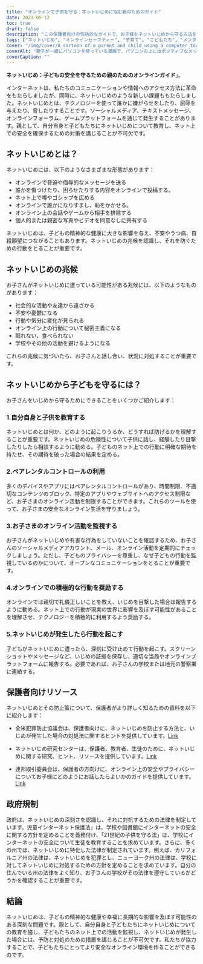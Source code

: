 ```yaml
---
title: "オンラインで子供を守る：ネットいじめに悩む親のためのガイド"
date: 2023-05-12
toc: true
draft: false
description: "この保護者向けの包括的なガイドで、お子様をネットいじめから守る方法を学びましょう。"
tags: ["ネットいじめ", "オンラインセーフティー", "子育て", "こどもたち", "メンタルヘルス", "官制", "インターネット安全方針", "オンラインアクティビティモニタリング", "防止", "ネット虐め", "サイバーセーフティ", "デジタル・パーアレンティング", "ソーシャル・メディア", "デジタルシチズンシップ", "デジタルフットプリント", "いじめ", "法", "技術", "セキュリティ", "教育"]
cover: "/img/cover/A_cartoon_of_a_parent_and_child_using_a_computer_together.png"
coverAlt: "親子が一緒にパソコンを使っている漫画で、パソコンの上にはポジティブなメッセージを示す吹き出しがあります。"
coverCaption: ""
---
```


**ネットいじめ：子どもの安全を守るための親のためのオンラインガイド**」。

インターネットは、私たちのコミュニケーションや情報へのアクセス方法に革命をもたらしましたが、同時に、ネットいじめのような新しい課題ももたらしました。ネットいじめとは、テクノロジーを使って誰かに嫌がらせをしたり、屈辱を与えたり、脅したりすることです。ソーシャルメディア、テキストメッセージ、オンラインフォーラム、ゲームプラットフォームを通じて発生することがあります。親として、自分自身と子どもたちにネットいじめについて教育し、ネット上での安全を確保するための対策を講じることが不可欠です。

## ネットいじめとは？

ネットいじめには、以下のようなさまざまな形態があります：

- オンラインで脅迫や侮辱的なメッセージを送る
- 誰かを傷つけたり、困らせたりする内容をオンラインで投稿する。
- ネット上で噂やゴシップを広める
- オンラインで誰かになりすまし、恥をかかせる。
- オンライン上の会話やゲームから相手を排除する
- 個人的または親密な写真やビデオを同意なしに共有する

ネットいじめは、子どもの精神的な健康に大きな影響を与え、不安やうつ病、自殺願望につながることもあります。ネットいじめの兆候を認識し、それを防ぐための行動をとることが重要です。

## ネットいじめの兆候

お子さんがネットいじめに遭っている可能性がある兆候には、以下のようなものがあります：

- 社会的な活動や友達から遠ざかる
- 不安や憂鬱になる
- 行動や気分に変化が見られる
- オンライン上の行動について秘密主義になる
- 眠れない、食べられない
- 学校やその他の活動を避けるようになる

これらの兆候に気づいたら、お子さんと話し合い、状況に対処することが重要です。

## ネットいじめから子どもを守るには？

お子さんをいじめから守るためにできることをいくつかご紹介します：

### 1.自分自身と子供を教育する

ネットいじめとは何か、どのように起こりうるか、どうすれば防げるかを理解することが重要です。ネットいじめの危険性について子供に話し、経験したり目撃したりしたら相談するように勧める。子どものネット上での行動に明確な期待を持たせ、その期待を破った場合の結果を定める。

### 2.ペアレンタルコントロールの利用

多くのデバイスやアプリにはペアレンタルコントロールがあり、時間制限、不適切なコンテンツのブロック、特定のアプリやウェブサイトへのアクセス制限など、お子さまのオンライン活動を制限することができます。これらのツールを使って、お子さまの安全なオンライン生活を守りましょう。

### 3.お子さまのオンライン活動を監視する

お子さんがネットいじめや有害な行為をしていないことを確認するため、お子さんのソーシャルメディアアカウント、メール、オンライン活動を定期的にチェックしましょう。ただし、子どものプライバシーを尊重し、なぜ子どもの行動を監視しているのかについて、オープンなコミュニケーションをとることが重要です。

### 4.オンラインでの積極的な行動を奨励する

オンラインでは親切で礼儀正しいことを教え、いじめを目撃した場合は報告するように勧める。ネット上での行動が現実の世界に影響を及ぼす可能性があることを理解させ、テクノロジーを積極的に利用するよう奨励する。

### 5.ネットいじめが発生したら行動を起こす

子どもがネットいじめに遭ったら、深刻に受け止めて行動を起こす。スクリーンショットやメッセージなど、いじめの証拠を保存し、適切な当局やオンラインプラットフォームに報告する。必要であれば、お子さんの学校または地元の警察署に連絡する。

## 保護者向けリソース

ネットいじめとその防止策について、保護者がより詳しく知るための資料を以下に紹介します：

- 全米犯罪防止協議会は、保護者向けに、ネットいじめを防止する方法と、いじめが発生した場合の対処法に関するヒントを提供しています。[Link](https://www.ncpc.org/resources/cyberbullying/)

- ネットいじめ研究センターは、保護者、教育者、生徒のために、ネットいじめに関する研究、ヒント、リソースを提供しています。[Link](https://cyberbullying.org/parents)

- 連邦取引委員会は、保護者の方向けに、オンライン上の安全やプライバシーについてお子様にどのようにお話したらよいかのガイドを提供しています。[Link](https://consumer.ftc.gov/articles/talk-your-kids)

## 政府規制

政府は、ネットいじめの深刻さを認識し、それに対抗するための法律を制定しています。児童インターネット保護法」は、学校や図書館にインターネットの安全に関する方針を定めることを義務付け、「21世紀の子供を守る法」は、学校にインターネットの安全について生徒を教育することを求めています。さらに、多くの州では、ネットいじめに特化した法律が制定されています。例えば、カリフォルニア州の法律は、ネットいじめを犯罪とし、ニューヨーク州の法律は、学校に対してネットいじめに対処するための方針を定めることを求めています。自分の住んでいる州の法律をよく知り、お子さんの学校がその法律を遵守しているかどうかを確認することが重要です。

## 結論

ネットいじめは、子どもの精神的な健康や幸福に長期的な影響を及ぼす可能性のある深刻な問題です。親として、自分自身と子どもたちにネットいじめについての教育を施し、子どもたちのネット上での活動を監視し、ネットいじめが発生した場合には、予防と対処のための措置を講じることが不可欠です。私たちが協力することで、子どもたちにとってより安全なオンライン環境を作ることができるのです。
